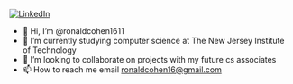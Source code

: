 [![LinkedIn](https://i.stack.imgur.com/gVE0j.png)](https://www.linkedin.com/in/ronald-cohen-337546203/)
- 👋 Hi, I’m @ronaldcohen1611
- 🌱 I’m currently studying computer science at The New Jersey Institute of Technology
- 💞️ I’m looking to collaborate on projects with my future cs associates 
- 📫 How to reach me email ronaldcohen16@gmail.com

<!---
ronaldcohen1611/ronaldcohen1611 is a ✨ special ✨ repository because its `README.md` (this file) appears on your GitHub profile.
You can click the Preview link to take a look at your changes.
--->
